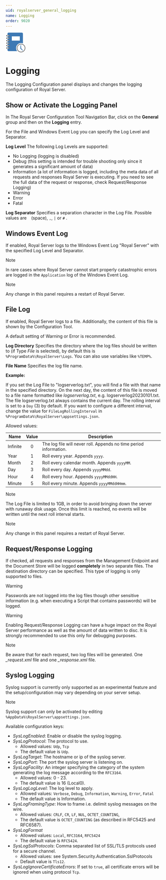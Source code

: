 ```yaml
---
uid: royalserver_general_logging
name: Logging
order: 9020
---
```

<img src="/r2023/images/RoyalServer/Svg/SVG_Logging_32.svg" class="icon-left icon-lg" alt="" />

# Logging

The Logging Configuration panel displays and changes the logging configuration of Royal Server.

## Show or Activate the Logging Panel

In The Royal Server Configuration Tool Navigation Bar, click on the **General** group and then on the **Logging** entry.

For the File and Windows Event Log you can specify the Log Level and Separator.

**Log Level**
The following Log Levels are supported:

- No Logging (logging is disabled)
- Debug (this setting is intended for trouble shooting only since it generates a significant amount of data)
- Information (a lot of information is logged, including the meta data of all requests and responses Royal Server is executing. If you need to see the full data of the request or response, check Request/Response Logging)
- Warning
- Error
- Fatal

**Log Separator**
Specifies a separation character in the Log File. Possible values are ` ` (space), `,`, `|` or `#` .

## Windows Event Log

If enabled, Royal Server logs to the Windows Event Log "Royal Server" with the specified Log Level and Separator.

> [!NOTE]
> In rare cases where Royal Server cannot start properly catastrophic errors are logged in the `Application` log of the Windows Event Log.

> [!NOTE]
> Any change in this panel requires a restart of Royal Server.

## File Log

If enabled, Royal Server logs to a file. Additionally, the content of this file is shown by the Configuration Tool.

A default setting of Warning or Error is recommended.

**Log Directory**
Specifies the directory where the log files should be written to (if Type _File_ is selected), by default this is `%ProgramData%\RoyalServer\Logs`. You can also use variables like `%TEMP%`.

**File Name**
Specifies the log file name.

**Example:**

If you set the Log File to "logserverlog.txt", you will find a file with that name in the specified directory. On the next day, the content of this file is moved to a file name formatted like _logserverlog<yyyyMMDD>.txt_, e.g. logserverlog20230101.txt. The file logserverlog.txt always contains the current day. The rolling interval is set to a `Day` (3) by default.
If you want to configure a different interval, change the value for `FileLogRollingInterval` in` %ProgramData%\RoyalServer\appsettings.json`.

Allowed values:

| Name     | Value | Description                                                       |
| -------- | :---: | ----------------------------------------------------------------- |
| Infinite |   0   | The log file will never roll. Appends no time period information. |
| Year     |   1   | Roll every year. Appends `yyyy`.                                  |
| Month    |   2   | Roll every calendar month. Appends `yyyyMM`.                      |
| Day      |   3   | Roll every day. Appends `yyyyMMdd`.                               |
| Hour     |   4   | Roll every hour. Appends `yyyyMMddHH`.                            |
| Minute   |   5   | Roll every minute. Appends `yyyyMMddHHmm`.                        |

> [!NOTE]
> The Log File is limited to 1GB, in order to avoid bringing down the server with runaway disk usage. Once this limit is reached, no events will be written until the next roll interval starts.

> [!NOTE]
> Any change in this panel requires a restart of Royal Server.

## Request/Response Logging

If checked, all requests and responses from the Management Endpoint and the Document Store will be logged **completely** in two separate files. The destination directory can be specified. This type of logging is only supported to files.

> [!WARNING]
> Passwords are not logged into the log files though other sensitive information (e.g. when executing a Script that contains passwords) will be logged.

> [!WARNING]
> Enabling Request/Response Logging can have a huge impact on the Royal Server performance as well as the amount of data written to disc. It is strongly recommended to use this only for debugging purposes.

> [!NOTE]
> Be aware that for each request, two log files will be generated. One _<guid>\_request.xml_ file and one _<guid>\_response.xml_ file.

## Syslog Logging

Syslog support is currently only supported as an experimental feature and the setup/configuration may vary depending on your server setup.

> [!NOTE]
> Syslog support can only be activated by editing `%AppData%\RoyalServer\appsettings.json`.

Available configuration keys:

- _SysLogEnabled_: Enable or disable the syslog logging.
- _SysLogProtocol_: The protocol to use.
  - Allowed values: `Udp`, `Tcp`
  - The default value is `Udp`.
- _SysLogTarget_: The hostname or ip of the syslog server.
- _SysLogPort_: The port the syslog server is listening on.
- _SysLogFacility_: An integer specifying the category of the system generating the log message according to the `RFC3164`.
  - Allowed values: 0 - 23.
  - The default value is 16 (Local0).
- _SysLogLogLevel_: The log level to apply.
  - Allowed values: `Verbose`, `Debug`, `Information`, `Warning`, `Error`, `Fatal`
  - The default value is Information.
- _SysLogFramingType_: How to frame i.e. delimit syslog messages on the wire.
  - Allowed values: `CRLF`, `CR`, `LF`, `NUL`, `OCTET_COUNTING`,
  - The default value is `OCTET_COUNTING` (as described in RFC5425 and RFC6587).
- _SysLogFormat_
  - Allowed values: `Local`, `RFC3164`, `RFC5424`
  - The default value is `RFC5424`.
- _SysLogSslProtocols_: Comma separated list of SSL/TLS protocols used for a secure channel.
  - Allowed values: see System.Security.Authentication.SslProtocols
  - Default value is `Tls12`.
- _SysLogIgnoreCertificateErrors_: If set to `true`, all certificate errors will be ignored when using protocol `Tcp`.
